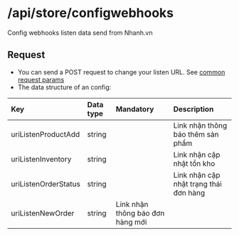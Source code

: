 # /api/store/configwebhooks

Config webhooks listen data send from Nhanh.vn

## Request

* You can send a POST request to change your listen URL. See [common request params](../getting-started/api.md#request)
* The data structure of an config:

| Key | Data type | Mandatory | Description |
| :--- | :--- | :--- | :--- |
| uriListenProductAdd | string |  | Link nhận thông báo thêm sản phẩm |
| uriListenInventory | string |  | Link nhận cập nhật tồn kho |
| uriListenOrderStatus | string |  | Link nhận cập nhật trạng thái đơn hàng |
| uriListenNewOrder | string | Link nhận thông báo đơn hàng mới |

